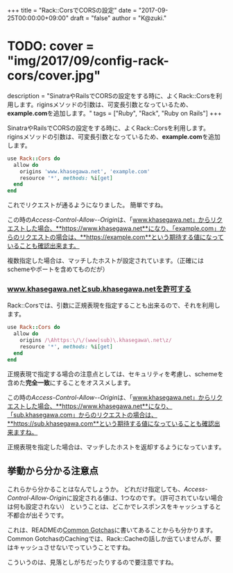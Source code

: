 +++
title = "Rack::CorsでCORSの設定"
date = "2017-09-25T00:00:00+09:00"
draft = "false"
author = "K@zuki."
# TODO: cover = "img/2017/09/config-rack-cors/cover.jpg"
description = "SinatraやRailsでCORSの設定をする時に、よくRack::Corsを利用します。riginsメソッドの引数は、可変長引数となっているため、**example.com**を追加します。"
tags = ["Ruby", "Rack", "Ruby on Rails"]
+++

SinatraやRailsでCORSの設定をする時に、よくRack::Corsを利用します。
riginsメソッドの引数は、可変長引数となっているため、**example.com**を追加します。

```ruby
use Rack::Cors do
  allow do
    origins 'www.khasegawa.net', 'example.com'
    resource '*', methods: %i[get]
  end
end
```

これでリクエストが通るようになりました。
簡単ですね。

この時の*Access-Control-Allow--Origin*は、「www.khasegawa.net」からリクエストした場合、**https://www.khasegawa.net**になり、「example.com」からのリクエストの場合は、**https://example.com**という期待する値になっていることも確認出来ます。

複数指定した場合は、マッチしたホストが設定されています。（正確にはschemeやポートを含めてものだが）

### www.khasegawa.netとsub.khasegawa.netを許可する
Rack::Corsでは、引数に正規表現を指定することも出来るので、それを利用します。

```ruby
use Rack::Cors do
  allow do
    origins /\Ahttps:\/\/(www|sub)\.khasegawa\.net\z/
    resource '*', methods: %i[get]
  end
end
```

正規表現で指定する場合の注意点としては、セキュリティを考慮し、schemeを含めた**完全一致**にすることをオススメします。

この時の*Access-Control-Allow--Origin*は、「www.khasegawa.net」からリクエストした場合、**https://www.khasegawa.net**になり、「sub.khasegawa.com」からのリクエストの場合は、**https://sub.khasegawa.com**という期待する値になっていることも確認出来ますね。

正規表現を指定した場合は、マッチしたホストを返却するようになっています。

## 挙動から分かる注意点
これらから分かることはなんでしょうか。
どれだけ指定しても、*Access-Control-Allow-Origin*に設定される値は、1つなのです。（許可されていない場合は何も設定されない）
ということは、どこかでレスポンスをキャッシュすると不都合が出そうです。

これは、READMEの[Common Gotchas](https://github.com/cyu/rack-cors#user-content-common-gotchas)に書いてあることからも分かります。
Common GotchasのCachingでは、Rack::Cacheの話しか出ていませんが、要はキャッシュさせないでっていうことですね。

こういうのは、見落としがちだったりするので要注意ですね。
